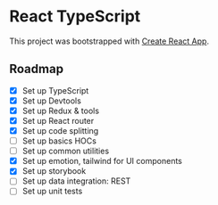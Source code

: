 # React TypeScript

This project was bootstrapped with [Create React App](https://github.com/facebookincubator/create-react-app).

## Roadmap

- [x] Set up TypeScript
- [x] Set up Devtools
- [x] Set up Redux & tools
- [x] Set up React router
- [x] Set up code splitting
- [ ] Set up basics HOCs
- [ ] Set up common utilities
- [x] Set up emotion, tailwind for UI components
- [x] Set up storybook
- [ ] Set up data integration: REST
- [ ] Set up unit tests
